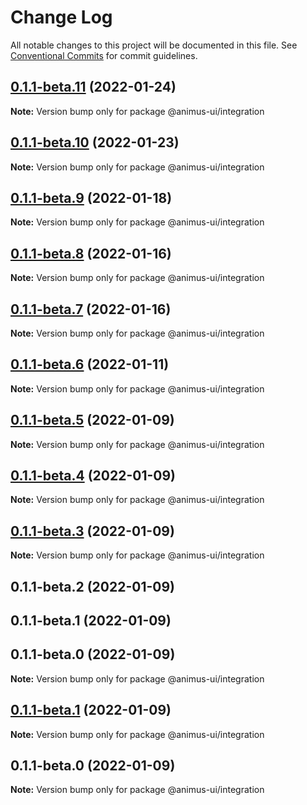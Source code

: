 # Change Log

All notable changes to this project will be documented in this file.
See [Conventional Commits](https://conventionalcommits.org) for commit guidelines.

## [0.1.1-beta.11](https://github.com/codecaaron/animus/compare/@animus-ui/integration@0.1.1-beta.10...@animus-ui/integration@0.1.1-beta.11) (2022-01-24)

**Note:** Version bump only for package @animus-ui/integration





## [0.1.1-beta.10](https://github.com/codecaaron/animus/compare/@animus-ui/integration@0.1.1-beta.9...@animus-ui/integration@0.1.1-beta.10) (2022-01-23)

**Note:** Version bump only for package @animus-ui/integration





## [0.1.1-beta.9](https://github.com/codecaaron/animus/compare/@animus-ui/integration@0.1.1-beta.8...@animus-ui/integration@0.1.1-beta.9) (2022-01-18)

**Note:** Version bump only for package @animus-ui/integration





## [0.1.1-beta.8](https://github.com/codecaaron/animus/compare/@animus-ui/integration@0.1.1-beta.7...@animus-ui/integration@0.1.1-beta.8) (2022-01-16)

**Note:** Version bump only for package @animus-ui/integration





## [0.1.1-beta.7](https://github.com/codecaaron/animus/compare/@animus-ui/integration@0.1.1-beta.6...@animus-ui/integration@0.1.1-beta.7) (2022-01-16)

**Note:** Version bump only for package @animus-ui/integration





## [0.1.1-beta.6](https://github.com/codecaaron/animus/compare/@animus-ui/integration@0.1.1-beta.5...@animus-ui/integration@0.1.1-beta.6) (2022-01-11)

**Note:** Version bump only for package @animus-ui/integration





## [0.1.1-beta.5](https://github.com/codecaaron/animus/compare/@animus-ui/integration@0.1.1-beta.4...@animus-ui/integration@0.1.1-beta.5) (2022-01-09)

**Note:** Version bump only for package @animus-ui/integration





## [0.1.1-beta.4](https://github.com/codecaaron/animus/compare/@animus-ui/integration@0.1.1-beta.3...@animus-ui/integration@0.1.1-beta.4) (2022-01-09)

**Note:** Version bump only for package @animus-ui/integration





## [0.1.1-beta.3](https://github.com/codecaaron/animus/compare/@animus-ui/integration@0.1.1-beta.2...@animus-ui/integration@0.1.1-beta.3) (2022-01-09)

**Note:** Version bump only for package @animus-ui/integration





## 0.1.1-beta.2 (2022-01-09)



## 0.1.1-beta.1 (2022-01-09)



## 0.1.1-beta.0 (2022-01-09)

**Note:** Version bump only for package @animus-ui/integration





## [0.1.1-beta.1](https://github.com/codecaaron/animus/compare/v0.1.1-beta.0...v0.1.1-beta.1) (2022-01-09)

**Note:** Version bump only for package @animus-ui/integration





## 0.1.1-beta.0 (2022-01-09)

**Note:** Version bump only for package @animus-ui/integration

